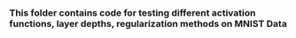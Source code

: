 ### This folder contains code for testing different activation functions, layer depths, regularization methods on MNIST Data

